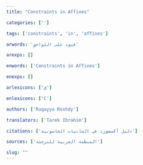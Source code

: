 ```yaml
---
title: "Constraints in Affixes"

categories: ['']

tags: ['constraints', 'in', 'affixes']

arwords: 'قيود على اللواحق'

arexps: []

enwords: ['Constraints in Affixes']

enexps: []

arlexicons: ['ق']

enlexicons: ['C']

authors: ['Ruqayya Roshdy']

translators: ['Tarek Ibrahim']

citations: ['دليل أكسفورد في السانيات الحاسوبية']

sources: ['المنظمة العربية للترجمة']

slug: ""
---
```

